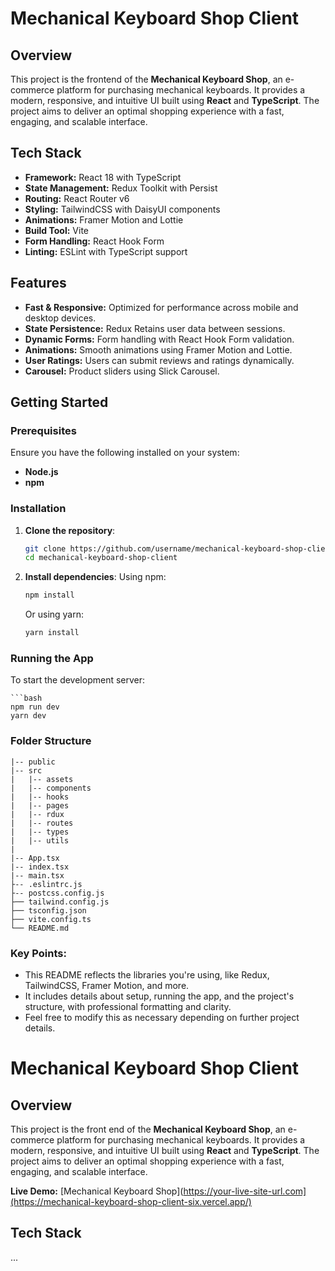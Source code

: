 # Mechanical Keyboard Shop Client

## Overview

This project is the frontend of the **Mechanical Keyboard Shop**, an e-commerce platform for purchasing mechanical keyboards. It provides a modern, responsive, and intuitive UI built using **React** and **TypeScript**. The project aims to deliver an optimal shopping experience with a fast, engaging, and scalable interface.

## Tech Stack

- **Framework:** React 18 with TypeScript
- **State Management:** Redux Toolkit with Persist
- **Routing:** React Router v6
- **Styling:** TailwindCSS with DaisyUI components
- **Animations:** Framer Motion and Lottie
- **Build Tool:** Vite
- **Form Handling:** React Hook Form
- **Linting:** ESLint with TypeScript support

## Features

- **Fast & Responsive:** Optimized for performance across mobile and desktop devices.
- **State Persistence:** Redux Retains user data between sessions.
- **Dynamic Forms:** Form handling with React Hook Form validation.
- **Animations:** Smooth animations using Framer Motion and Lottie.
- **User Ratings:** Users can submit reviews and ratings dynamically.
- **Carousel:** Product sliders using Slick Carousel.

## Getting Started

### Prerequisites

Ensure you have the following installed on your system:

- **Node.js**
- **npm**

### Installation

1. **Clone the repository**:
    ```bash
    git clone https://github.com/username/mechanical-keyboard-shop-client.git
    cd mechanical-keyboard-shop-client
    ```

2. **Install dependencies**:
    Using npm:
    ```bash
    npm install
    ```

    Or using yarn:
    ```bash
    yarn install
    ```

### Running the App

To start the development server:

    ```bash
    npm run dev
    yarn dev
    
### Folder Structure

    |-- public 
    |-- src
    |   |-- assets 
    |   |-- components
    |   |-- hooks
    |   |-- pages
    |   |-- rdux
    |   |-- routes
    |   |-- types
    |   |-- utils
    |
    |-- App.tsx
    |-- index.tsx
    |-- main.tsx
    ├-- .eslintrc.js            
    ├-- postcss.config.js      
    ├── tailwind.config.js      
    ├── tsconfig.json          
    ├── vite.config.ts          
    └── README.md


### Key Points:
- This README reflects the libraries you're using, like Redux, TailwindCSS, Framer Motion, and more.
- It includes details about setup, running the app, and the project's structure, with professional formatting and clarity.
- Feel free to modify this as necessary depending on further project details.

# Mechanical Keyboard Shop Client

## Overview

This project is the front end of the **Mechanical Keyboard Shop**, an e-commerce platform for purchasing mechanical keyboards. It provides a modern, responsive, and intuitive UI built using **React** and **TypeScript**. The project aims to deliver an optimal shopping experience with a fast, engaging, and scalable interface.

**Live Demo:** [Mechanical Keyboard Shop](https://your-live-site-url.com](https://mechanical-keyboard-shop-client-six.vercel.app/)

## Tech Stack
...

